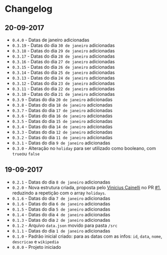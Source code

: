 # Changelog

## 20-09-2017

* `0.4.0` - Datas de janeiro adicionadas
* `0.3.19` - Datas do dia `30 de janeiro` adicionadas
* `0.3.18` - Datas do dia `29 de janeiro` adicionadas
* `0.3.17` - Datas do dia `28 de janeiro` adicionadas
* `0.3.16` - Datas do dia `27 de janeiro` adicionadas
* `0.3.15` - Datas do dia `26 de janeiro` adicionadas
* `0.3.14` - Datas do dia `25 de janeiro` adicionadas
* `0.3.13` - Datas do dia `24 de janeiro` adicionadas
* `0.3.12` - Datas do dia `23 de janeiro` adicionadas
* `0.3.11` - Datas do dia `22 de janeiro` adicionadas
* `0.3.10` - Datas do dia `21 de janeiro` adicionadas
* `0.3.9` - Datas do dia `20 de janeiro` adicionadas
* `0.3.8` - Datas do dia `18 de janeiro` adicionadas
* `0.3.7` - Datas do dia `17 de janeiro` adicionadas
* `0.3.6` - Datas do dia `16 de janeiro` adicionadas
* `0.3.5` - Datas do dia `15 de janeiro` adicionadas
* `0.3.4` - Datas do dia `14 de janeiro` adicionadas
* `0.3.3` - Datas do dia `12 de janeiro` adicionadas
* `0.3.2` - Datas do dia `11 de janeiro` adicionadas
* `0.3.1` - Datas do dia `9 de janeiro` adicionadas
* `0.3.0` - Alteração no `holiday` para ser utilizado como booleano, com `true`ou `false`

## 19-09-2017

* `0.2.1` - Datas do dia `8 de janeiro` adicionadas
* `0.2.0` - Nova estrutura criada, proposta pelo [Vinicius Cainelli](https://github.com/vicainelli) no PR [#1](https://github.com/kvnol/calendario-sazonal/pull/1), reduzindo a repetição com o array `holidays`.
* `0.1.6` - Datas do dia `7 de janeiro` adicionadas
* `0.1.6` - Datas do dia `6 de janeiro` adicionadas
* `0.1.5` - Datas do dia `5 de janeiro` adicionadas
* `0.1.4` - Datas do dia `4 de janeiro` adicionadas
* `0.1.3` - Datas do dia `2 de janeiro` adicionadas
* `0.1.2` - Arquivo `data.json` movido para pasta `/src`
* `0.1.1` - Datas do dia `1 de janeiro` adicionadas
* `0.1.0` - Padrão inicial criado: para as datas com as infos: `id`, `data`, `nome`, `descricao` e `wikipedia`
* `0.0.0` - Projeto iniciado
